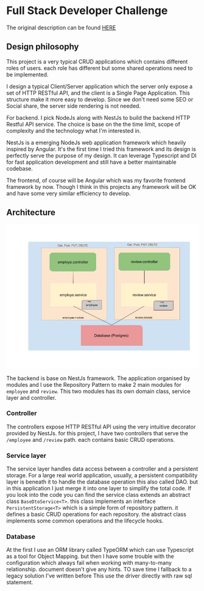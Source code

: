 # Full Stack Developer Challenge

The original description can be found [HERE](original_description.md)

## Design philosophy

This project is a very typical CRUD applications which contains different roles of users. each role has different but some shared operations
 need to be implemented.

I design a typical Client/Server application which the server only expose a set of HTTP RESTful API, and the client is a Single Page Application.
This structure make it more easy to develop. Since we don't need some SEO or Social share, the server side rendering is not needed.

For backend. I pick NodeJs along with NestJs to build the backend HTTP Restful API service. The choice is base on the the time limit,
 scope of complexity and the technology what I'm interested in.

NestJs is a emerging NodeJs web application framework which heavily inspired by Angular. It's the first time I tried this framework and its
 design is perfectly serve the purpose of my design. It can leverage Typescript and DI for fast application development and still have a better
 maintainable codebase.

The frontend, of course will be Angular which was my favorite frontend framework by now. Though I think in this projects any framework will be
OK and have some very similar efficiency to develop.

## Architecture

![Architecture of Backend](backend.jpg)

The backend is base on NestJs framework. The application organised by modules and I use the Repository Pattern to make 2 main modules for `employee`
 and `review`. This two modules has its own domain class, service layer and controller.

### Controller
The controllers expose HTTP RESTful API using the very intuitive decorator provided by NestJs. for this project,
 I have two controllers that serve the `/employee` and `/review` path. each contains basic CRUD operations.

### Service layer
The service layer handles data access between a controller and a persistent storage. For a large real world application, usually, a persistent
 compatibility layer is beneath it to handle the database operation this also called DAO. but in this application I just merge it into one layer
 to simplify the total code. If you look into the code you can find the service class extends an abstract class `BaseDtoService<T>`. this class implements an
 interface `PersistentStorage<T>` which is a simple form of repository pattern. it defines a basic CRUD operations for each repository.
 the abstract class implements some common operations and the lifecycle hooks.


### Database
At the first I use an ORM library called TypeORM which can use Typescript as a tool for Object Mapping. but then I have some trouble with the configuration
 which always fail when working with many-to-many relationship. document doesn't give any hints. TO save time I fallback to a legacy solution I've written before
 This use the driver directly with raw sql statement.

